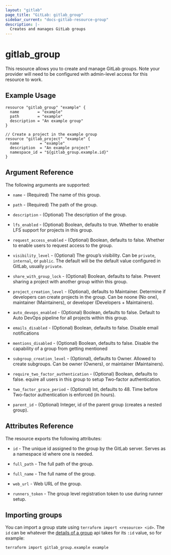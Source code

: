 ```yaml
---
layout: "gitlab"
page_title: "GitLab: gitlab_group"
sidebar_current: "docs-gitlab-resource-group"
description: |-
  Creates and manages GitLab groups
---
```


# gitlab\_group

This resource allows you to create and manage GitLab groups.
Note your provider will need to be configured with admin-level access for this resource to work.

## Example Usage

```hcl
resource "gitlab_group" "example" {
  name        = "example"
  path        = "example"
  description = "An example group"
}

// Create a project in the example group
resource "gitlab_project" "example" {
  name         = "example"
  description  = "An example project"
  namespace_id = "${gitlab_group.example.id}"
}
```

## Argument Reference

The following arguments are supported:

* `name` - (Required) The name of this group.

* `path` - (Required) The path of the group.

* `description` - (Optional) The description of the group.

* `lfs_enabled` - (Optional) Boolean, defaults to true.  Whether to enable LFS
support for projects in this group.

* `request_access_enabled` - (Optional) Boolean, defaults to false.  Whether to
enable users to request access to the group.

* `visibility_level` - (Optional) The group’s visibility. Can be `private`, `internal`, or `public`.
The default will be the default value configured in GitLab, usually `private`.

* `share_with_group_lock` - (Optional) Boolean, defaults to false.  Prevent sharing
a project with another group within this group.

* `project_creation_level` - (Optional), defaults to Maintainer.
Determine if developers can create projects
in the group. Can be noone (No one), maintainer (Maintainers),
or developer (Developers + Maintainers).

* `auto_devops_enabled` - (Optional) Boolean, defaults to false.  Default to Auto
DevOps pipeline for all projects within this group.

* `emails_disabled` - (Optional) Boolean, defaults to false.  Disable email notifications

* `mentions_disabled` - (Optional) Boolean, defaults to false.  Disable the capability
of a group from getting mentioned

* `subgroup_creation_level` - (Optional), defaults to Owner.
 Allowed to create subgroups.
Can be owner (Owners), or maintainer (Maintainers).

* `require_two_factor_authentication` - (Optional) Boolean, defaults to false.
equire all users in this group to setup Two-factor authentication.

* `two_factor_grace_period` - (Optional) Int, defaults to 48.
Time before Two-factor authentication is enforced (in hours).

* `parent_id` - (Optional) Integer, id of the parent group (creates a nested group).

## Attributes Reference

The resource exports the following attributes:

* `id` - The unique id assigned to the group by the GitLab server.  Serves as a
  namespace id where one is needed.
  
* `full_path` - The full path of the group.

* `full_name` - The full name of the group.

* `web_url` - Web URL of the group.

* `runners_token` - The group level registration token to use during runner setup.

## Importing groups

You can import a group state using `terraform import <resource> <id>`.  The
`id` can be whatever the [details of a group][details_of_a_group] api takes for
its `:id` value, so for example:

    terraform import gitlab_group.example example

[details_of_a_group]: https://docs.gitlab.com/ee/api/groups.html#details-of-a-group
